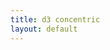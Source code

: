```yaml
---
title: d3 concentric
layout: default 
---
```


<link rel="preconnect" href="https://fonts.gstatic.com" crossorigin>
<link href="https://fonts.googleapis.com/css2?family=Noto+Sans+JP:wght@400;600&display=swap" rel="stylesheet">
<style>
  #chart text{ font-family:"Noto Sans JP",sans-serif; }
  /* SVGのクリッピング防止 */
  #chart svg { overflow: visible; display: block; width: 100%; height: auto; }
  /* コンテナの最大幅（必要に応じて調整） */
  #chart { max-width: 640px; margin: 0 auto; }
</style>

<div id="chart" style="width:420px; height:420px; margin:auto;"></div>

<!-- d3本体をCDNから -->
<script src="https://d3js.org/d3.v7.min.js"></script>

<!-- ページ内に直接書く例（Jekyllでそのまま通る） -->
<script>
const M = {top:32,right:180,bottom:40,left:180};
const W = 640, H = 640;
const innerW = W - M.left - M.right;
const innerH = H - M.top - M.bottom;
const r = Math.min(innerW, innerH)/2;

const svg = d3.select("#chart").append("svg")
  .attr("viewBox", `0 0 ${W} ${H}`);

const g = svg.append("g")
  .attr("transform", `translate(${M.left + innerW/2},${M.top + innerH/2})`);

// 同心円
[0.25,0.5,0.75,1.0].forEach(f =>
  g.append("circle").attr("r", r*f).attr("fill","none").attr("stroke","black")
);

// 十字
g.append("line").attr("x1",-r).attr("x2", r).attr("y1",0).attr("y2",0).attr("stroke","black");
g.append("line").attr("x1",0).attr("x2",0).attr("y1",-r).attr("y2", r).attr("stroke","black");

// ==== 便利関数（角度は度数）====
const polar = (rho, thetaDeg) => {
  const t = thetaDeg * Math.PI/180;
  return [rho * Math.cos(t), rho * Math.sin(t)];
};
const addLabel = (txt, rho, theta, opt={}) => {
  const [x,y] = polar(rho, theta);
  // 象限で text-anchor を自動切替
  const anchor =
    (theta > -90 && theta < 90) ? "start" :
    (theta === 90 || theta === -90) ? "middle" : "end";
  g.append("text")
    .text(txt)
    .attr("x", x + (opt.dx || 0))
    .attr("y", y + (opt.dy || 0))
    .attr("text-anchor", opt.anchor || anchor)
    .attr("dominant-baseline", opt.baseline || "middle") // ←重要
    .attr("dy", (opt.dy ?? opt.em) || "0.35em");   // ←微調整
};

// 中央ラベル
addLabel("PD", 0, 0, {anchor:"middle"});

// 右方向に並べる内側ラベル（角度0°、左詰め＝start）
addLabel("OD",                r*0.30, 0, {anchor:"start", dyAbs:-18});
addLabel("個人／教員",        r*0.55, 0, {anchor:"start", dyAbs:  0});
addLabel("学部・学科／FD担当", r*0.80, 0, {anchor:"start", dyAbs: 18});
addLabel("全学／FD担当・経営層", r*1.05, 0, {anchor:"start", dyAbs: 36});

// 象限ラベル（45°ずらすと円と干渉しにくい）
addLabel("研究",         r*0.93, 135);
addLabel("教育",         r*0.93,  45);
addLabel("リーダーシップ", r*0.93, -135);
addLabel("社会関与",     r*0.93,  -45);
</script>
